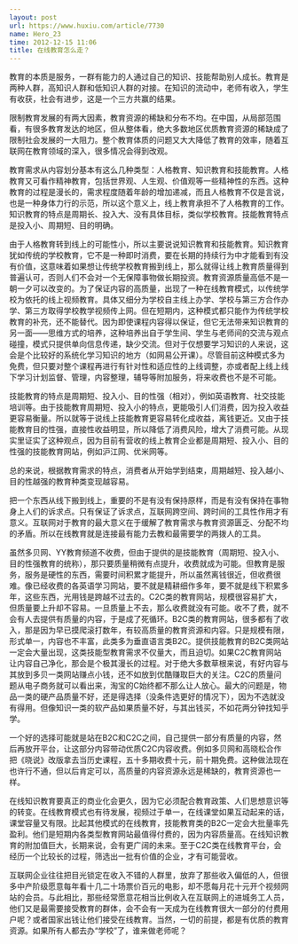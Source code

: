 ```yaml
---
layout: post
url: https://www.huxiu.com/article/7730
name: Hero_23
time: 2012-12-15 11:06
title: 在线教育怎么走？
---
```

教育的本质是服务，一群有能力的人通过自己的知识、技能帮助别人成长。教育是两种人群，高知识人群和低知识人群的对接。在知识的流动中，老师有收入，学生有收获，社会有进步，这是一个三方共赢的结果。

限制教育发展的有两大因素，教育资源的稀缺和分布不均。在中国，从局部范围看，有很多教育发达的地区，但从整体看，绝大多数地区优质教育资源的稀缺成了限制社会发展的一大阻力。整个教育体质的问题又大大降低了教育的效率，随着互联网在教育领域的深入，很多情况会得到改观。

教育需求从内容划分基本有这么几种类型：人格教育、知识教育和技能教育。人格教育又可看作精神教育，包括世界观、人生观、价值观等一些精神性的东西。这种教育的过程是漫长的，需求程度随着年龄的增加递减，而且人格教育不仅是言说，也是一种身体力行的示范，所以这个意义上，线上教育承担不了人格教育的工作。知识教育的特点是周期长、投入大、没有具体目标，类似学校教育。技能教育特点是投入小、周期短、目的明确。

由于人格教育转到线上的可能性小，所以主要说说知识教育和技能教育。知识教育犹如传统的学校教育，它不是一种即时消费，要在长期的持续行为中才能看到有没有价值，这意味着如果想让传统学校教育搬到线上，那么就得让线上教育质量得到普遍认可，否则人们不会对一个无保障事物做长期投资。教育资源质量高低不是一朝一夕可以改变的。为了保证内容的高质量，出现了一种在线教育模式，以传统学校为依托的线上视频教育。具体又细分为学校自主线上办学、学校与第三方合作办学、第三方取得学校教学视频传上网。但在短期内，这种模式都只能作为传统学校教育的补充，还不能替代。因为即使课程内容得以保证，但它无法带来知识教育的另一面——思维方式的培养，这种培养出自于学生间、学生与老师间的交流与观点碰撞，模式只提供单向信息传递，缺少交流。但对于仅想要学习知识的人来说，这会是个比较好的系统化学习知识的地方（如网易公开课）。尽管目前这种模式多为免费，但只要对整个课程再进行有针对性和适应性的上线调整，亦或者配上线上线下学习计划监督、管理，内容整理，辅导等附加服务，将来收费也不是不可能。

技能教育的特点是周期短、投入小、目的性强（相对），例如英语教育、社交技能培训等。由于技能教育周期短、投入小的特点，更能吸引人们消费，因为投入收益更容易衡量。所以就等于说线上技能教育更容易转化成收益，离钱更近。又由于技能教育目的性强，直接性收益明显，所以降低了消费风险，增大了消费可能。从现实里证实了这种观点，因为目前有营收的线上教育企业都是周期短、投入小、目的性强的技能教育网站，例如沪江网、优米网等。

总的来说，根据教育需求的特点，消费者从开始学到结束，周期越短、投入越小、目的性越强的教育种类变现越容易。

把一个东西从线下搬到线上，重要的不是有没有保持原样，而是有没有保持在事物身上人们的诉求点。只有保证了诉求点，互联网跨空间、跨时间的工具性作用才有意义。互联网对于教育的最大意义在于缓解了教育需求与教育资源匮乏、分配不均的矛盾。所以在线教育就是连接最有能力去教和最需要学的两拨人的工具。

虽然多贝网、YY教育频道不收费，但由于提供的是技能教育（周期短、投入小、目的性强教育的统称），那只要质量稍微有点提升，收费就成为可能。但教育是服务，服务是硬性的东西，需要时间积累才能提升，所以虽然离钱很近，但收费很难。像已经收费的各英语学习网站，要不就是精耕细作多年，要不就是线下积累多年，这些东西，光用钱是跨越不过去的。C2C类的教育网站，规模很容易扩大，但质量要上升却不容易。一旦质量上不去，那么收费就没有可能。收不了费，就不会有人去提供有质量的内容，于是成了死循环。B2C类的教育网站，很多都有了收入，那是因为早已摸爬滚打数年，有较高质量的教育资源和内容。只是规模有限，形式单一，内容也不丰富，此类多为垂直语言类B2C。提供技能教育的B2C类网站一定会大量出现，这类技能型教育需求不仅量大，而且迫切。如果C2C教育网站让内容自己净化，那会是个极其漫长的过程。对于绝大多数草根来说，有好内容与其放到多贝一类网站赚点小钱，还不如放到优酷赚取巨大的关注。C2C的质量问题从电子商务就可以看出来，淘宝的C始终都不那么让人放心。最大的问题是，物品一类的硬产品质量不好，还是得选择（没条件选更好的情况下），因为不选就没有得用。但像知识一类的软产品如果质量不好，与其出钱买，不如花两分钟找知乎学。

一个好的选择可能就是站在B2C和C2C之间，自己提供一部分有质量的内容，然后再放开平台，让这部分内容带动优质C2C内容收费。例如多贝网和高晓松合作把《晓说》改版拿去当历史课程，五十多期收费十元，前十期免费。这种做法现在也许行不通，但以后肯定可以，高质量的内容资源永远是稀缺的，教育资源也一样。

在线知识教育要真正的商业化会更久，因为它必须配合教育政策、人们思想意识等的转变。在线教育模式也有待发展，视频过于单一，在线课堂如果互动起来的话，课堂容量又有限。比起其他模式的在线教育，技能教育类的B2C一定会大批量率先盈利。他们是短期内各类型教育网站最值得付费的，因为内容质量高。在线知识教育的附加值巨大，长期来说，会有更广阔的未来。至于C2C类在线教育平台，会经历一个比较长的过程，筛选出一批有价值的企业，才有可能营收。

互联网企业往往把目光锁定在收入不错的人群里，放弃了那些收入偏低的人，但很多中产阶级愿意每年看十几二十场票价百元的电影，却不愿每月花十元开个视频网站的会员。与此相比，那些经常愿意花相当比例收入在互联网上的进城务工人员，他们又是最需要接受教育的群体，会不会有一天成为在线教育很大一部分的付费用户呢？或者国家出钱让他们接受在线教育。当然，一切的前提，都是有优质的教育资源。如果所有人都去办“学校”了，谁来做老师呢？

